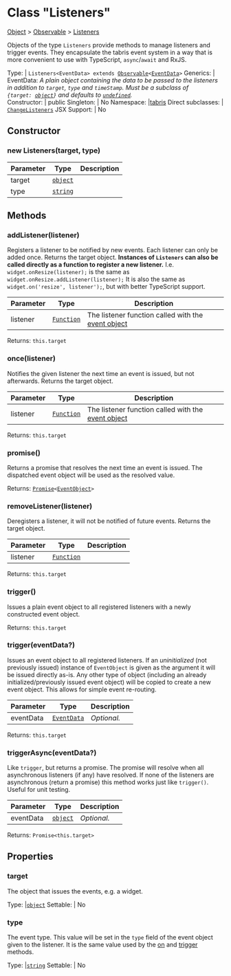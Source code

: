 ---
---
# Class "Listeners"

<a href="https://developer.mozilla.org/en-US/docs/Web/JavaScript/Reference/Global_Objects/Object" title="View &quot;Object&quot; on MDN">Object</a> > <a href="Observable.html" title="Observable Class Reference">Observable</a> > <a href="#" >Listeners</a>

Objects of the type `Listeners` provide methods to manage listeners and trigger events. They encapsulate the tabris event system in a way that is more convenient to use with TypeScript, `async`/`await` and RxJS.


Type: | <code style="white-space: nowrap">Listeners&lt;EventData&gt; extends <a href="Observable.html" title="Observable Class Reference">Observable</a>&lt;<a href="#generics" title="Generic Parameter&quot;EventData&quot;">EventData</a>&gt;</code>
Generics: | <span id="generics">EventData: *A plain object containing the data to be passed to the listeners in addition to `target`, `type` and `timeStamp`. Must be a subclass of <code style="white-space: nowrap">{target: <a href="https://developer.mozilla.org/en-US/docs/Web/JavaScript/Reference/Global_Objects/Object" title="View &quot;Object&quot; on MDN">object</a>}</code> and defaults to <code style="white-space: nowrap"><a href="https://developer.mozilla.org/en-US/docs/Web/JavaScript/Data_structures#undefined_type" title="View &quot;undefined&quot; on MDN">undefined</a></code>.*<br/></span>
Constructor: | public
Singleton: | No
Namespace: |<a href="../modules.html#startup" >tabris</a>
Direct subclasses: | <code style="white-space: nowrap"><a href="ChangeListeners.html" title="ChangeListeners Class Reference">ChangeListeners</a></code>
JSX Support: | No


## Constructor

### new Listeners(target, type)

Parameter|Type|Description
-|-|-
target | <code style="white-space: nowrap"><a href="https://developer.mozilla.org/en-US/docs/Web/JavaScript/Reference/Global_Objects/Object" title="View &quot;Object&quot; on MDN">object</a></code> | 
type | <code style="white-space: nowrap"><a href="https://developer.mozilla.org/en-US/docs/Web/JavaScript/Data_structures#string_type" title="View &quot;string&quot; on MDN">string</a></code> | 

## Methods

### addListener(listener)



Registers a listener to be notified by new events. Each listener can only be added once. Returns the target object. **Instances of  `Listeners` can also be called directly as a function to register a new listener.** I.e. `widget.onResize(listener);` is the same as `widget.onResize.addListener(listener);` It is also the same as `widget.on('resize', listener');`, but with better TypeScript support. 


Parameter|Type|Description
-|-|-
listener | <code style="white-space: nowrap"><a href="https://developer.mozilla.org/en-US/docs/Web/JavaScript/Reference/Global_Objects/Function" title="View &quot;Function&quot; on MDN">Function</a></code> | The listener function called with the [event object](./EventObject.md)


Returns: <code style="white-space: nowrap">this.target</code>

### once(listener)



Notifies the given listener the next time an event is issued, but not afterwards. Returns the target object.


Parameter|Type|Description
-|-|-
listener | <code style="white-space: nowrap"><a href="https://developer.mozilla.org/en-US/docs/Web/JavaScript/Reference/Global_Objects/Function" title="View &quot;Function&quot; on MDN">Function</a></code> | The listener function called with the [event object](./EventObject.md)


Returns: <code style="white-space: nowrap">this.target</code>

### promise()



Returns a promise that resolves the next time an event is issued. The dispatched event object will be used as the resolved value.

Returns: <code style="white-space: nowrap"><a href="https://developer.mozilla.org/en-US/docs/Web/JavaScript/Reference/Global_Objects/Promise" title="View &quot;Promise&quot; on MDN">Promise</a>&lt;<a href="EventObject.html" title="EventObject Class Reference">EventObject</a>&gt;</code>

### removeListener(listener)



Deregisters a listener, it will not be notified of future events. Returns the target object.


Parameter|Type|Description
-|-|-
listener | <code style="white-space: nowrap"><a href="https://developer.mozilla.org/en-US/docs/Web/JavaScript/Reference/Global_Objects/Function" title="View &quot;Function&quot; on MDN">Function</a></code> | 


Returns: <code style="white-space: nowrap">this.target</code>

### trigger()



Issues a plain event object to all registered listeners with a newly constructed event object.

Returns: <code style="white-space: nowrap">this.target</code>

### trigger(eventData?)



Issues an event object to all registered listeners. If an _uninitialized_ (not previously issued) instance of `EventObject` is given as the argument it will be issued directly as-is. Any other type of object (including an already initialized/previously issued event object) will be copied to create a new event object. This allows for simple event re-routing.


Parameter|Type|Description
-|-|-
eventData | <code style="white-space: nowrap"><a href="#generics" title="Generic Parameter&quot;EventData&quot;">EventData</a></code> | *Optional.*


Returns: <code style="white-space: nowrap">this.target</code>

### triggerAsync(eventData?)



Like `trigger`, but returns a promise. The promise will resolve when all asynchronous listeners (if any) have resolved. If none of the listeners are asynchronous (return a promise) this method works just like `trigger()`. Useful for unit testing.


Parameter|Type|Description
-|-|-
eventData | <code style="white-space: nowrap"><a href="https://developer.mozilla.org/en-US/docs/Web/JavaScript/Reference/Global_Objects/Object" title="View &quot;Object&quot; on MDN">object</a></code> | *Optional.*


Returns: <code style="white-space: nowrap">Promise<this.target></code>


## Properties

### target


The object that issues the events, e.g. a widget.

Type: |<code style="white-space: nowrap"><a href="https://developer.mozilla.org/en-US/docs/Web/JavaScript/Reference/Global_Objects/Object" title="View &quot;Object&quot; on MDN">object</a></code>
Settable: | No




### type


The event type. This value will be set in the `type` field of the event object given to the listener. It is the same value used by the [on](./NativeObject.md#ontype-listener-context) and [trigger](./NativeObject.md#triggertype) methods.

Type: |<code style="white-space: nowrap"><a href="https://developer.mozilla.org/en-US/docs/Web/JavaScript/Data_structures#string_type" title="View &quot;string&quot; on MDN">string</a></code>
Settable: | No





